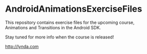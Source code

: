# AndroidAnimationsExerciseFiles
This repository contains exercise files for the upcoming course,  
Animations and Transitions in the Android SDK.

Stay tuned for more info when the course is released!

http://lynda.com
